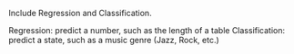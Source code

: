 Include Regression and Classification.

Regression: predict a number, such as the length of a table
Classification: predict a state, such as a music genre (Jazz, Rock, etc.)
